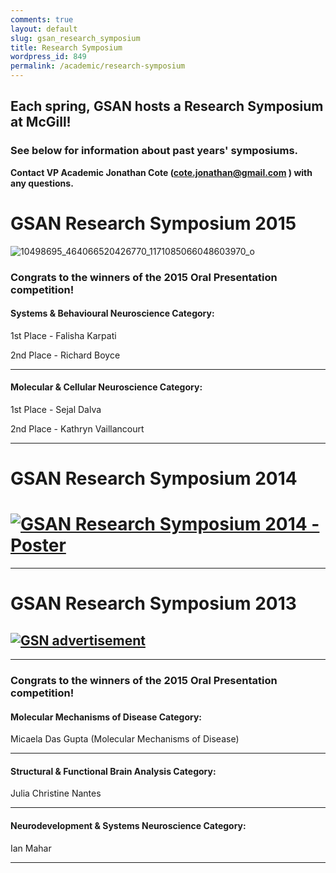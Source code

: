 ```yaml
---
comments: true
layout: default
slug: gsan_research_symposium
title: Research Symposium
wordpress_id: 849
permalink: /academic/research-symposium
---
```


## Each spring, GSAN hosts a Research Symposium at McGill!

### See below for information about past years' symposiums.

**Contact VP Academic Jonathan Cote ([cote.jonathan@gmail.com](mailto:cote.jonathan@gmail.com) ) with any questions.**


# **GSAN Research Symposium 2015**



![10498695_464066520426770_1171085066048603970_o](https://gsaneuro.files.wordpress.com/2013/04/10498695_464066520426770_1171085066048603970_o.jpg?w=600)



### Congrats to the winners of the 2015 Oral Presentation competition!





#### Systems & Behavioural Neuroscience Category:


1st Place - Falisha Karpati

2nd Place - Richard Boyce

____________________________


#### Molecular & Cellular Neuroscience Category:


1st Place - Sejal Dalva

2nd Place - Kathryn Vaillancourt

____________________________



# **GSAN Research Symposium 2014**

#  [![GSAN Research Symposium 2014 - Poster](http://gsaneuro.files.wordpress.com/2013/04/gsan-research-symposium-2014-poster.png?w=600)](http://gsaneuro.files.wordpress.com/2013/04/gsan-research-symposium-2014-poster.png)

________________________________________________________________________________________

# **GSAN Research Symposium 2013**

## [![GSN advertisement](http://gsaneuro.files.wordpress.com/2013/04/gsn-advertisement.png?w=600)](http://gsaneuro.files.wordpress.com/2013/04/gsn-advertisement.png)

________________________________________________________________________________________


### Congrats to the winners of the 2015 Oral Presentation competition!


#### Molecular Mechanisms of Disease Category:

Micaela Das Gupta (Molecular Mechanisms of Disease)

_________________


#### Structural & Functional Brain Analysis Category:

Julia Christine Nantes

_________________


#### Neurodevelopment & Systems Neuroscience Category:

Ian Mahar

__________________
